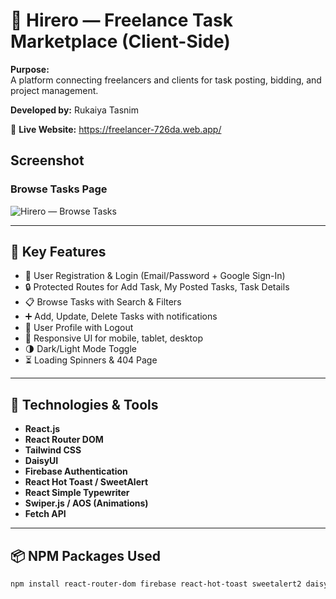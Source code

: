 <!-- @format -->

# 🚀 Hirero — Freelance Task Marketplace (Client-Side)

**Purpose:**  
A platform connecting freelancers and clients for task posting, bidding, and project management.

**Developed by:** Rukaiya Tasnim

🔗 **Live Website:** https://freelancer-726da.web.app/

##  Screenshot

### Browse Tasks Page
![Hirero — Browse Tasks](https://i.ibb.co/dsF9V20R/screencapture-freelancer-726da-web-app-browsetask-2025-08-08-16-46-50.png)

[]()

---

## 🚀 Key Features

- 🔐 User Registration & Login (Email/Password + Google Sign-In)
- 🔒 Protected Routes for Add Task, My Posted Tasks, Task Details
- 📋 Browse Tasks with Search & Filters
- ➕ Add, Update, Delete Tasks with notifications
- 👤 User Profile with Logout
- 🌈 Responsive UI for mobile, tablet, desktop
- 🌗 Dark/Light Mode Toggle
- ⏳ Loading Spinners & 404 Page

---

## 🧰 Technologies & Tools

- **React.js**
- **React Router DOM**
- **Tailwind CSS**
- **DaisyUI**
- **Firebase Authentication**
- **React Hot Toast / SweetAlert**
- **React Simple Typewriter**
- **Swiper.js / AOS (Animations)**
- **Fetch API**

---

## 📦 NPM Packages Used

```bash
npm install react-router-dom firebase react-hot-toast sweetalert2 daisyui react-simple-typewriter swiper
```
